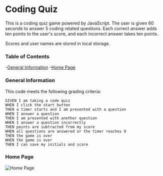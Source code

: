 # Coding Quiz

This is a coding quiz game powered by JavaScript. The user is given 60 seconds to answer 5 coding related questions. Each correct answer adds ten points to the user's score, and each incorrect answer takes ten points.

Scores and user names are stored in local storage.

### Table of Contents

-[General Information](###general-information)
-[Home Page](###home-page)




### General Information

This code meets the following grading criteria:

```
GIVEN I am taking a code quiz
WHEN I click the start button
THEN a timer starts and I am presented with a question
WHEN I answer a question
THEN I am presented with another question
WHEN I answer a question incorrectly
THEN points are subtracted from my score
WHEN all questions are answered or the timer reaches 0
THEN the game is over
WHEN the game is over
THEN I can save my initials and score
```

### Home Page

![Home Page](coding-quiz/assets/homepage.png)
